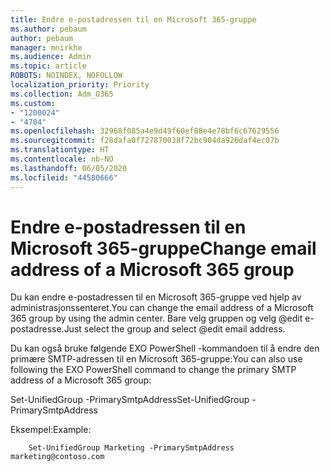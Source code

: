 ```yaml
---
title: Endre e-postadressen til en Microsoft 365-gruppe
ms.author: pebaum
author: pebaum
manager: mnirkhe
ms.audience: Admin
ms.topic: article
ROBOTS: NOINDEX, NOFOLLOW
localization_priority: Priority
ms.collection: Adm_O365
ms.custom:
- "1200024"
- "4704"
ms.openlocfilehash: 32968f085a4e9d49f60ef88e4e78bf6c67629556
ms.sourcegitcommit: f28dafa0f727870038f72bc904da926daf4ec07b
ms.translationtype: HT
ms.contentlocale: nb-NO
ms.lasthandoff: 06/05/2020
ms.locfileid: "44580666"
---
```

# <a name="change-email-address-of-a-microsoft-365-group"></a><span data-ttu-id="5197b-102">Endre e-postadressen til en Microsoft 365-gruppe</span><span class="sxs-lookup"><span data-stu-id="5197b-102">Change email address of a Microsoft 365 group</span></span>

<span data-ttu-id="5197b-103">Du kan endre e-postadressen til en Microsoft 365-gruppe ved hjelp av administrasjonssenteret.</span><span class="sxs-lookup"><span data-stu-id="5197b-103">You can change the email address of a Microsoft 365 group by using the admin center.</span></span> <span data-ttu-id="5197b-104">Bare velg gruppen og velg @edit e-postadresse.</span><span class="sxs-lookup"><span data-stu-id="5197b-104">Just select the group and select @edit email address.</span></span>

<span data-ttu-id="5197b-105">Du kan også bruke følgende EXO PowerShell -kommandoen til å endre den primære SMTP-adressen til en Microsoft 365-gruppe:</span><span class="sxs-lookup"><span data-stu-id="5197b-105">You can also use following the EXO PowerShell command to change the primary SMTP address of a Microsoft 365 group:</span></span>

<span data-ttu-id="5197b-106">Set-UnifiedGroup <Group Name> -PrimarySmtpAddress<new SMTP Address></span><span class="sxs-lookup"><span data-stu-id="5197b-106">Set-UnifiedGroup <Group Name> -PrimarySmtpAddress <new SMTP Address></span></span>

<span data-ttu-id="5197b-107">Eksempel:</span><span class="sxs-lookup"><span data-stu-id="5197b-107">Example:</span></span>

```
    Set-UnifiedGroup Marketing -PrimarySmtpAddress marketing@contoso.com
```
